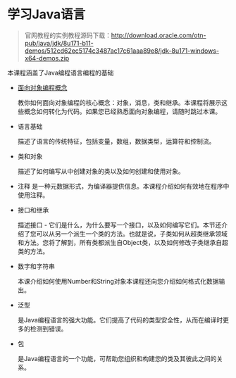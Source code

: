# 学习Java语言

> 官网教程的实例教程源码下载：http://download.oracle.com/otn-pub/java/jdk/8u171-b11-demos/512cd62ec5174c3487ac17c61aaa89e8/jdk-8u171-windows-x64-demos.zip

本课程涵盖了Java编程语言编程的基础

* [面向对象编程概念](/content/java/concepts/index.md)

    教你如何面向对象编程的核心概念：对象，消息，类和继承。本课程将展示这些概念如何转化为代码。如果您已经熟悉面向对象编程，请随时跳过本课。
    
* 语言基础

    描述了语言的传统特征，包括变量，数组，数据类型，运算符和控制流。
* 类和对象

    描述了如何编写从中创建对象的类以及如何创建和使用对象。

* 注释
    是一种元数据形式，为编译器提供信息。本课程介绍如何有效地在程序中使用注释。
    
* 接口和继承

    描述接口 - 它们是什么，为什么要写一个接口，以及如何编写它们。本节还介绍了您可以从另一个派生一个类的方法。也就是说，子类如何从超类继承领域和方法。您将了解到，所有类都派生自Object类，以及如何修改子类继承自超类的方法。

* 数字和字符串

    本课介绍如何使用Number和String对象本课程还向您介绍如何格式化数据输出。

* 泛型

    是Java编程语言的强大功能。它们提高了代码的类型安全性，从而在编译时更多的检测到错误。
* 包
    
    是Java编程语言的一个功能，可帮助您组织和构建您的类及其彼此之间的关系。